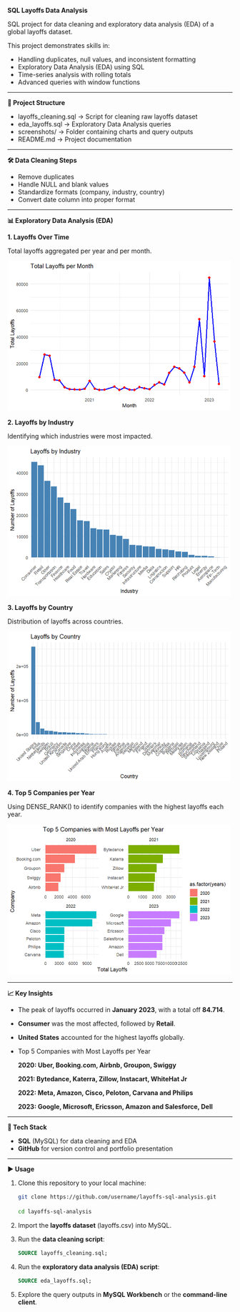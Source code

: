 **SQL Layoffs Data Analysis**

SQL project for data cleaning and exploratory data analysis (EDA) of a global layoffs dataset.

This project demonstrates skills in:
* Handling duplicates, null values, and inconsistent formatting
* Exploratory Data Analysis (EDA) using SQL
* Time-series analysis with rolling totals
* Advanced queries with window functions

---

**📂 Project Structure**
* layoffs_cleaning.sql → Script for cleaning raw layoffs dataset
* eda_layoffs.sql → Exploratory Data Analysis queries
* screenshots/ → Folder containing charts and query outputs
* README.md → Project documentation

---

**🛠️ Data Cleaning Steps**
* Remove duplicates
* Handle NULL and blank values
* Standardize formats (company, industry, country)
* Convert date column into proper format

---

**📊 Exploratory Data Analysis (EDA)**

**1. Layoffs Over Time**

Total layoffs aggregated per year and per month.

<img src="screenshots/Total%20Layoffs.png" alt="Total Layoffs" width="500"/>


**2. Layoffs by Industry**

Identifying which industries were most impacted.

<img src="screenshots/Layoffs%20by%20Industry.png" alt="Layoffs by Industry" width="500"/>

**3. Layoffs by Country**

Distribution of layoffs across countries.

<img src="screenshots/Layoffs%20by%20Country.png" alt="Layoffs by Country" width="500"/>

**4. Top 5 Companies per Year**

Using DENSE_RANK() to identify companies with the highest layoffs each year.

<img src="screenshots/Top%205%20Companies.png" alt="Top 5 Companies" width="500"/>

---

**📈 Key Insights**
* The peak of layoffs occurred in **January 2023**, with a total off **84.714**.
* **Consumer** was the most affected, followed by **Retail**.
* **United States** accounted for the highest layoffs globally.
* Top 5 Companies with Most Layoffs per Year

  **2020: Uber, Booking.com, Airbnb, Groupon, Swiggy**

  **2021: Bytedance, Katerra, Zillow, Instacart, WhiteHat Jr**
  
  **2022: Meta, Amazon, Cisco, Peloton, Carvana and Philips**

  **2023: Google, Microsoft, Ericsson, Amazon and Salesforce, Dell**

---

**🚀 Tech Stack**
* **SQL** (MySQL) for data cleaning and EDA
* **GitHub** for version control and portfolio presentation

---

**▶️ Usage**
1. Clone this repository to your local machine:
   ```bash
   git clone https://github.com/username/layoffs-sql-analysis.git
   
   cd layoffs-sql-analysis

2. Import the **layoffs dataset** (layoffs.csv) into MySQL.

3. Run the **data cleaning script**:
   ```sql
   SOURCE layoffs_cleaning.sql;

4. Run the **exploratory data analysis (EDA) script**:
   ```sql
   SOURCE eda_layoffs.sql;

5. Explore the query outputs in **MySQL Workbench** or the **command-line client**.

